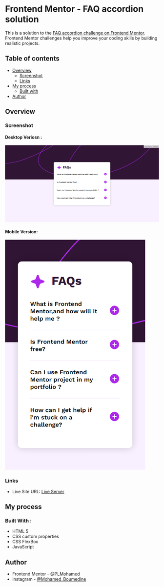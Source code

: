 # Frontend Mentor - FAQ accordion solution

This is a solution to the [FAQ accordion challenge on Frontend Mentor](https://www.frontendmentor.io/challenges/faq-accordion-wyfFdeBwBz). Frontend Mentor challenges help you improve your coding skills by building realistic projects. 

## Table of contents

- [Overview](#overview)
  - [Screenshot](#screenshot)
  - [Links](#links)
- [My process](#my-process)
  - [Built with](#built-with)
- [Author](#author)

## Overview

### Screenshot

#### Desktop Veriosn :

![](./assets/images/Desktop.png)

#### Mobile Version:

![](./assets/images/Mobile.png)

### Links

- Live Site URL: [Live Server](https://plmohamed.github.io/FAQ-accordion/)

## My process

### Built With :
  * HTML 5
  * CSS custom properties
  * CSS FlexBox
  * JavaScript

## Author

  - Frontend Mentor - [@PLMohamed](https://www.frontendmentor.io/profile/PLMohamed)
  - Instagram - [@Mohamed_Boumedine](https://www.instagram.com/mohamed_boumedine/)
